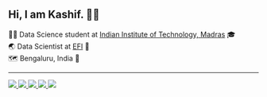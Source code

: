 <h2>Hi, I am Kashif. 👋🏻</h2>

<div>👨‍🎓 Data Science student at <a href="https://www.iitm.ac.in">Indian Institute of Technology, Madras</a> 🎓</div>
<div>🌏 Data Scientist at <a href="https://www.efi.com/">EFI</a> 🧪</div>
<div>🗺 Bengaluru, India 📍</div>

<hr />

<a href="https://leetcode.com/ifkash">
  <img src="https://img.shields.io/badge/Leetcode-orange?style=for-the-badge&logo=leetcode&logoColor=black"/>
</a>

<a href="https://www.linkedin.com/in/kashifulhaque">
  <img src="https://img.shields.io/badge/LinkedIn-0077B5?style=for-the-badge&logo=linkedin&logoColor=white"/> 
</a>

<a href="mailto:haque.kashiful7@gmail.com">
  <img src="https://img.shields.io/badge/Gmail-D14836?style=for-the-badge&logo=gmail&logoColor=white"/>
</a>

<a href="https://twitter.com/notifkash">
  <img src="https://img.shields.io/badge/Twitter-1DA1F2?style=for-the-badge&logo=twitter&logoColor=white"/>
</a>

<a href="https://www.instagram.com/enderboi25">
  <img src="https://img.shields.io/badge/Instagram-E4405F?style=for-the-badge&logo=instagram&logoColor=white"/>
</a>
